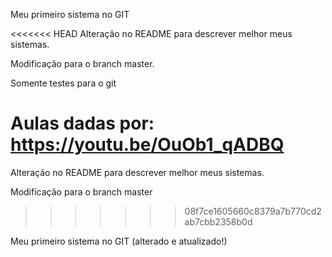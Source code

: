 Meu primeiro sistema no GIT

<<<<<<< HEAD
Alteração no README para descrever melhor meus sistemas.

Modificação para o branch master. 

Somente testes para o git 


Aulas dadas por: https://youtu.be/OuOb1_qADBQ
=======
Alteração no README para descrever melhor meus sistemas. 

Modificação para o branch master
>>>>>>> 08f7ce1605660c8379a7b770cd2ab7cbb2358b0d

Meu primeiro sistema no GIT (alterado e atualizado!)
